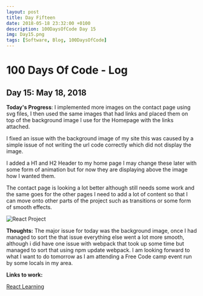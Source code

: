 ```yaml
---
layout: post
title: Day Fifteen
date: 2018-05-18 23:32:00 +0100
description: 100DaysOfCode Day 15
img: Day15.png
tags: [Software, Blog, 100DaysOfCode]
---
```

# 100 Days Of Code - Log

## Day 15: May 18, 2018

**Today's Progress**: I implemented more images on the contact page using svg files, I then used the same images that had links and placed them on top of the background image I use for the Homepage with the links attached.

I fixed an issue with the background image of my site this was caused by a simple issue of not writing the url code correctly which did not display the image.

I added a H1 and H2 Header to my home page I may change these later with some form of animation but for now they are displaying above the image how I wanted them.

The contact page is looking a lot better although still needs some work and the same goes for the other pages I need to add a lot of content so that I can move onto other parts of the project such as transitions or some form of smooth effects.

![React Project]({{site.baseurl}}/assets/img/LearningToday.png)

**Thoughts:** The major issue for today was the background image, once I had managed to sort the that issue everything else went a lot more smooth, although i did have one issue with webpack that took up some time but managed to sort that using npm update webpack. I am looking forward to what I want to do tomorrow as I am attending a Free Code camp event run by some locals in my area.

**Links to work:**

[React Learning](https://github.com/NathanScott85/react-learning)
